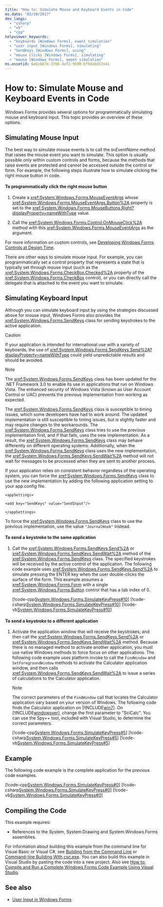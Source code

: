 ```yaml
---
title: "How to: Simulate Mouse and Keyboard Events in Code"
ms.date: "03/30/2017"
dev_langs: 
  - "csharp"
  - "vb"
  - "cpp"
helpviewer_keywords: 
  - "keyboards [Windows Forms], event simulation"
  - "user input [Windows Forms], simulating"
  - "SendKeys [Windows Forms], using"
  - "mouse clicks [Windows Forms], simulating"
  - "mouse [Windows Forms], event simulation"
ms.assetid: 6abcb67e-3766-4af2-9590-bf5dabd17e41
---
```

# How to: Simulate Mouse and Keyboard Events in Code
Windows Forms provides several options for programmatically simulating mouse and keyboard input. This topic provides an overview of these options.  
  
## Simulating Mouse Input  
 The best way to simulate mouse events is to call the `On`*EventName* method that raises the mouse event you want to simulate. This option is usually possible only within custom controls and forms, because the methods that raise events are protected and cannot be accessed outside the control or form. For example, the following steps illustrate how to simulate clicking the right mouse button in code.  
  
#### To programmatically click the right mouse button  
  
1.  Create a <xref:System.Windows.Forms.MouseEventArgs> whose <xref:System.Windows.Forms.MouseEventArgs.Button%2A> property is set to the <xref:System.Windows.Forms.MouseButtons.Right?displayProperty=nameWithType> value.  
  
2.  Call the <xref:System.Windows.Forms.Control.OnMouseClick%2A> method with this <xref:System.Windows.Forms.MouseEventArgs> as the argument.  
  
 For more information on custom controls, see [Developing Windows Forms Controls at Design Time](../../../docs/framework/winforms/controls/developing-windows-forms-controls-at-design-time.md).  
  
 There are other ways to simulate mouse input. For example, you can programmatically set a control property that represents a state that is typically set through mouse input (such as the <xref:System.Windows.Forms.CheckBox.Checked%2A> property of the <xref:System.Windows.Forms.CheckBox> control), or you can directly call the delegate that is attached to the event you want to simulate.  
  
## Simulating Keyboard Input  
 Although you can simulate keyboard input by using the strategies discussed above for mouse input, Windows Forms also provides the <xref:System.Windows.Forms.SendKeys> class for sending keystrokes to the active application.  
  
> [!CAUTION]
>  If your application is intended for international use with a variety of keyboards, the use of <xref:System.Windows.Forms.SendKeys.Send%2A?displayProperty=nameWithType> could yield unpredictable results and should be avoided.  
  
> [!NOTE]
>  The <xref:System.Windows.Forms.SendKeys> class has been updated for the .NET Framework 3.0 to enable its use in applications that run on Windows Vista. The enhanced security of Windows Vista (known as User Account Control or UAC) prevents the previous implementation from working as expected.  
>   
>  The <xref:System.Windows.Forms.SendKeys> class is susceptible to timing issues, which some developers have had to work around. The updated implementation is still susceptible to timing issues, but is slightly faster and may require changes to the workarounds. The <xref:System.Windows.Forms.SendKeys> class tries to use the previous implementation first, and if that fails, uses the new implementation. As a result, the <xref:System.Windows.Forms.SendKeys> class may behave differently on different operating systems. Additionally, when the <xref:System.Windows.Forms.SendKeys> class uses the new implementation, the <xref:System.Windows.Forms.SendKeys.SendWait%2A> method will not wait for messages to be processed when they are sent to another process.  
>   
>  If your application relies on consistent behavior regardless of the operating system, you can force the <xref:System.Windows.Forms.SendKeys> class to use the new implementation by adding the following application setting to your app.config file.  
>   
>  `<appSettings>`  
>   
>  `<add key="SendKeys" value="SendInput"/>`  
>   
>  `</appSettings>`  
>   
>  To force the <xref:System.Windows.Forms.SendKeys> class to use the previous implementation, use the value `"JournalHook"` instead.  
  
#### To send a keystroke to the same application  
  
1.  Call the <xref:System.Windows.Forms.SendKeys.Send%2A> or <xref:System.Windows.Forms.SendKeys.SendWait%2A> method of the <xref:System.Windows.Forms.SendKeys> class. The specified keystrokes will be received by the active control of the application. The following code example uses <xref:System.Windows.Forms.SendKeys.Send%2A> to simulate pressing the ENTER key when the user double-clicks the surface of the form. This example assumes a <xref:System.Windows.Forms.Form> with a single <xref:System.Windows.Forms.Button> control that has a tab index of 0.  
  
     [!code-cpp[System.Windows.Forms.SimulateKeyPress#10](../../../samples/snippets/cpp/VS_Snippets_Winforms/System.Windows.Forms.SimulateKeyPress/cpp/form1.cpp#10)]
     [!code-csharp[System.Windows.Forms.SimulateKeyPress#10](../../../samples/snippets/csharp/VS_Snippets_Winforms/System.Windows.Forms.SimulateKeyPress/CS/form1.cs#10)]
     [!code-vb[System.Windows.Forms.SimulateKeyPress#10](../../../samples/snippets/visualbasic/VS_Snippets_Winforms/System.Windows.Forms.SimulateKeyPress/VB/form1.vb#10)]  
  
#### To send a keystroke to a different application  
  
1.  Activate the application window that will receive the keystrokes, and then call the <xref:System.Windows.Forms.SendKeys.Send%2A> or <xref:System.Windows.Forms.SendKeys.SendWait%2A> method. Because there is no managed method to activate another application, you must use native Windows methods to force focus on other applications. The following code example uses platform invoke to call the `FindWindow` and `SetForegroundWindow` methods to activate the Calculator application window, and then calls <xref:System.Windows.Forms.SendKeys.SendWait%2A> to issue a series of calculations to the Calculator application.  
  
    > [!NOTE]
    >  The correct parameters of the `FindWindow` call that locates the Calculator application vary based on your version of Windows.  The following code finds the Calculator application on [!INCLUDE[win7](../../../includes/win7-md.md)]. On [!INCLUDE[windowsver](../../../includes/windowsver-md.md)], change the first parameter to "SciCalc". You can use the Spy++ tool, included with Visual Studio, to determine the correct parameters.  
  
     [!code-cpp[System.Windows.Forms.SimulateKeyPress#5](../../../samples/snippets/cpp/VS_Snippets_Winforms/System.Windows.Forms.SimulateKeyPress/cpp/form1.cpp#5)]
     [!code-csharp[System.Windows.Forms.SimulateKeyPress#5](../../../samples/snippets/csharp/VS_Snippets_Winforms/System.Windows.Forms.SimulateKeyPress/CS/form1.cs#5)]
     [!code-vb[System.Windows.Forms.SimulateKeyPress#5](../../../samples/snippets/visualbasic/VS_Snippets_Winforms/System.Windows.Forms.SimulateKeyPress/VB/form1.vb#5)]  
  
## Example  
 The following code example is the complete application for the previous code examples.  
  
 [!code-cpp[System.Windows.Forms.SimulateKeyPress#0](../../../samples/snippets/cpp/VS_Snippets_Winforms/System.Windows.Forms.SimulateKeyPress/cpp/form1.cpp#0)]
 [!code-csharp[System.Windows.Forms.SimulateKeyPress#0](../../../samples/snippets/csharp/VS_Snippets_Winforms/System.Windows.Forms.SimulateKeyPress/CS/form1.cs#0)]
 [!code-vb[System.Windows.Forms.SimulateKeyPress#0](../../../samples/snippets/visualbasic/VS_Snippets_Winforms/System.Windows.Forms.SimulateKeyPress/VB/form1.vb#0)]  
  
## Compiling the Code  
 This example requires:  
  
-   References to the System, System.Drawing and System.Windows.Forms assemblies.  
  
 For information about building this example from the command line for Visual Basic or Visual C#, see [Building from the Command Line](~/docs/visual-basic/reference/command-line-compiler/building-from-the-command-line.md) or [Command-line Building With csc.exe](~/docs/csharp/language-reference/compiler-options/command-line-building-with-csc-exe.md). You can also build this example in Visual Studio by pasting the code into a new project.  Also see [How to: Compile and Run a Complete Windows Forms Code Example Using Visual Studio](https://msdn.microsoft.com/library/Bb129228\(v=vs.110\)).  
  
## See also
- [User Input in Windows Forms](../../../docs/framework/winforms/user-input-in-windows-forms.md)
